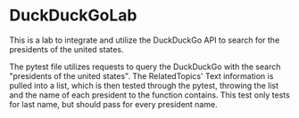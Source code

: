 # DuckDuckGoLab

This is a lab to integrate and utilize the DuckDuckGo API to search for the presidents of the united states. 

The pytest file utilizes requests to query the DuckDuckGo with the search "presidents of the united states". 
The RelatedTopics' Text information is pulled into a list, which is then tested through the pytest, throwing the list and the name of each president to
the function contains. This test only tests for last name, but should pass for every president name.
